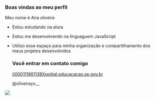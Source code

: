 ### Boas vindas ao meu perfil

Meu nome é Ana oliveira

- Estou estudando na alura
- Estou me desenvolvendo na linguaguem JavaScript
- Utilizo esse espaço para minha organização e compartilhamento dos meus projetos desenvolvidos

  ### Você entrar em contato comigo

  0000111861138Xsp@al.educacacao.sp.gov.br

  @oliveirayx__

![](https://media.tenor.com/erdYY_fKwV4AAAAM/silviosantos.gif)
